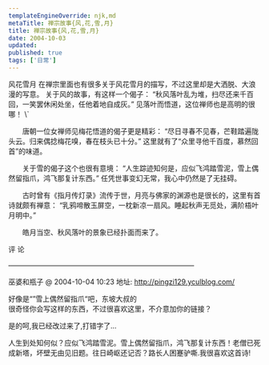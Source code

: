 ```yaml
---
templateEngineOverride: njk,md
metaTitle: 禅宗故事{风,花,雪,月}
title: 禅宗故事{风,花,雪,月}
date: 2004-10-03
updated:
published: true
tags: ['日常']
---
```


<div class="col-start-3 col-end-9">
风花雪月  
在禅宗里面也有很多关于风花雪月的描写，不过这里却是大洒脱、大浪漫的写意。 关于风的故事，有这样一个偈子： “秋风落叶乱为堆，扫尽还来千百回，一笑罢休闲处坐，任他着地自成灰。” 见落叶而悟道，这位禅师也是高明的很哪！ \` 

　　唐朝一位女禅师见梅花悟道的偈子更是精彩： “尽日寻春不见春，芒鞋踏遍陇头云。归来偶捻梅花嗅，春在枝头已十分。” 这里就有了“众里寻他千百度，慕然回首”的味道。 

　　关于雪的偈子这个也很有意境： “人生踪迹知何是，应似飞鸿踏雪泥，雪上偶然留指爪，鸿飞那复计东西。” 任凭世事变幻无常，我心中仍然是了无挂碍。 

　　古时曾有《指月传灯录》流传于世，月亮与佛家的渊源也是很长的，这里有首诗就颇有禅意： “乳鸦啼散玉屏空，一枕新凉一扇风。睡起秋声无觅处，满阶梧叶月明中。” 

　　皓月当空、秋风落叶的景象已经扑面而来了。 

评 论 

&#8212;&#8212;&#8212;&#8212;&#8212;&#8212;&#8212;&#8212;&#8212;&#8212;&#8212;&#8212;&#8212;&#8212;&#8212;&#8212;&#8212;&#8212;&#8212;&#8212;&#8212;&#8212;&#8212;&#8212;&#8212;&#8212;&#8211;

巫婆和瓶子 @ 2004-10-04 10:23 地址: http://pingzi129.yculblog.com/ 

好像是“”雪上偶然留指爪“吧，东坡大叔的  
很奇怪你会写这样的东西，不过很喜欢这里，不介意加你的链接？

是的呵,我已经改过来了,打错字了&#8230; 

人生到处知何似？应似飞鸿踏雪泥。雪上偶然留指爪，鸿飞那复计东西！老僧已死成新塔，坏壁无由见旧题。往日崎岖还记否？路长人困蹇驴嘶.我很喜欢这首诗! 

</div>
